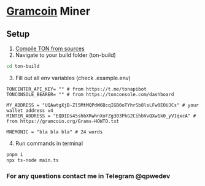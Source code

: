 # [Gramcoin](https://gramcoin.org) Miner

## Setup

1. [Compile TON from sources](https://docs.ton.org/develop/howto/compile)
2. Navigate to your build folder (ton-build)

```bash
cd ton-build
```

3. Fill out all env variables (check .example.env)

```env
TONCENTER_API_KEY= "" # from https://t.me/tonapibot
TONCONSOLE_BEARER= "" # from https://tonconsole.com/dashboard

MY_ADDRESS = "UQAwtgXjB-Zl5MtMQPdW6BcqIGB0oTYhrSb8lsLFw0EOUJCs" # your wallet address v4
MINTER_ADDRESS = "EQDIDs45shbXRwhnXoFZg303PkG2CihbVvQXw1k0_yVIqxcA" # from https://gramcoin.org/Grams-HOWTO.txt

MNEMONIC = "bla bla bla" # 24 words
```

4. Run commands in terminal

```bash
pnpm i
npx ts-node main.ts

```

### For any questions contact me in Telegram @qpwedev

